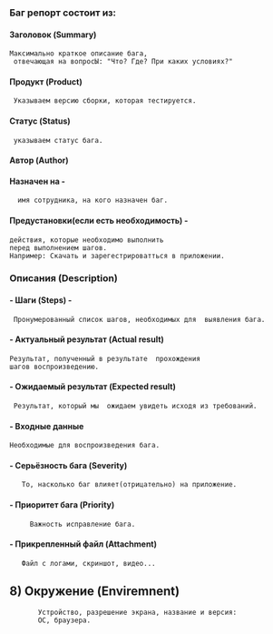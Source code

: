 ﻿###    Баг репорт состоит из:


#### Заголовок (Summary)

    Максимально краткое описание бага,
	 отвечающая на вопросЫ: "Что? Где? При каких условиях?"


#### Продукт (Product) 
	 Указываем версию сборки, которая тестируется.

####   Статус (Status) 
 	 указываем статус бага. 

####  Автор (Author) 

####  Назначен на -
	  имя сотрудника, на кого назначен баг.

#### Предустановки(если есть необходимость) - 
    действия, которые необходимо выполнить 
    перед выполнением шагов.
    Например: Скачать и зарегестрироватться в приложении.
 
###  Описания (Description)
 
####    - Шаги (Steps) -
	 Пронумерованный список шагов, необходимых для  выявления бага.
 
####    - Актуальный результат (Actual result) 
	Результат, полученный в результате  прохождения   
	шагов воспроизведению.

####    - Ожидаемый результат (Expected result) 
	 Результат, который мы  ожидаем увидеть исходя из требований.
  
####    - Входные данные
	Необходимые для воспроизведения бага.

####    - Серьёзность бага (Severity) 
	   То, насколько баг влияет(отрицательно) на приложение.

####    - Приоритет бага (Priority) 
	     Важность исправление бага.

####    - Прикрепленный файл (Attachment)
	   Файл с логами, скриншот, видео...

##  8) Окружение (Enviremnent)
	       Устройство, разрешение экрана, название и версия: 
	       OС, браузера.  
